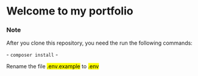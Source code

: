 # Welcome to my portfolio

### Note

<p>After you clone this repository, you need the run the following commands:</p>
- <code>composer install</code>
- <p>Rename the file <mark>.env.example</mark> to <mark>.env</mark></p>

